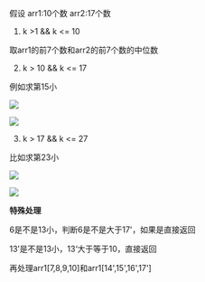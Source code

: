 假设
arr1:10个数
arr2:17个数

1) k >1 && k <= 10

取arr1的前7个数和arr2的前7个数的中位数

2) k > 10 && k <= 17

例如求第15小

![](https://assets.zaqbest.com/2022/04/30/626cbbef023b3.jpg)

![](https://assets.zaqbest.com/2022/04/30/626cbbee2258c.jpg)

3) k > 17 && k <= 27

比如求第23小

![](https://assets.zaqbest.com/2022/04/30/626cbbefe38bd.jpg)

![](https://assets.zaqbest.com/2022/04/30/626cbbf0d1053.jpg)

**特殊处理**

6是不是13小，判断6是不是大于17'，如果是直接返回

13’是不是13小，13‘大于等于10，直接返回

再处理arr1[7,8,9,10]和arr1[14',15',16',17']